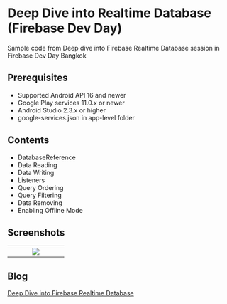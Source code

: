 # Deep Dive into Realtime Database (Firebase Dev Day)
Sample code from Deep dive into Firebase Realtime Database session in Firebase Dev Day Bangkok

## Prerequisites
* Supported Android API 16 and newer
* Google Play services 11.0.x or newer
* Android Studio 2.3.x or higher
* google-services.json in app-level folder

## Contents
* DatabaseReference
* Data Reading
* Data Writing
* Listeners
* Query Ordering
* Query Filtering
* Data Removing
* Enabling Offline Mode

## Screenshots
<table width="100%">
	<tr>
	  <th width="25%" align="center"><img src="https://cloud.githubusercontent.com/assets/1763410/23947026/6ed191a0-09af-11e7-956f-dd33b47632a9.png"></th>
	</tr>
</table>

## Blog
[Deep Dive into Firebase Realtime Database](https://medium.com/@jirawatee/deep-dive-into-firebase-realtime-database-5cc692998375#.nushk7csb)

